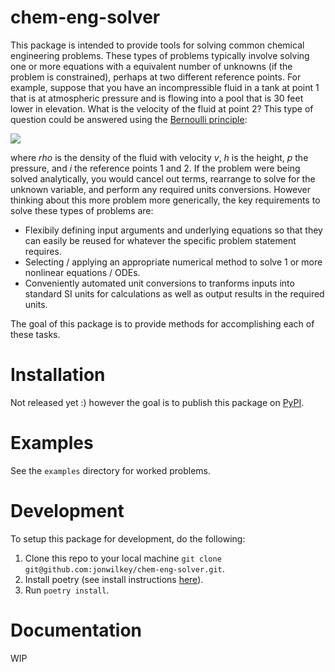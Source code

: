 # chem-eng-solver

This package is intended to provide tools for solving common chemical engineering problems.
These types of problems typically involve solving one or more equations with a equivalent number of unknowns (if the problem is constrained), perhaps at two different reference points.
For example, suppose that you have an incompressible fluid in a tank at point 1 that is at atmospheric pressure and is flowing into a pool that is 30 feet lower in elevation.
What is the velocity of the fluid at point 2?
This type of question could be answered using the [Bernoulli principle](https://en.wikipedia.org/wiki/Bernoulli%27s_principle):

<img src="https://render.githubusercontent.com/render/math?math=%5Cfrac%7B1%7D%7B2%7D%20%5Crho%20v_1%5E2%20%2B%20%5Crho%20g%20h_1%20%2B%20p_1%20%3D%20%5Cfrac%7B1%7D%7B2%7D%20%5Crho%20v_2%5E2%20%2B%20%5Crho%20g%20h_2%20%2B%20p_2">


where *rho* is the density of the fluid with velocity *v*, *h* is the height, *p* the pressure, and *i* the reference points 1 and 2.
If the problem were being solved analytically, you would cancel out terms, rearrange to solve for the unknown variable, and perform any required units conversions.
However thinking about this more problem more generically, the key requirements to solve these types of problems are:

* Flexibily defining input arguments and underlying equations so that they can easily be reused for whatever the specific problem statement requires.
* Selecting / applying an appropriate numerical method to solve 1 or more nonlinear equations / ODEs.
* Conveniently automated unit conversions to tranforms inputs into standard SI units for calculations as well as output results in the required units.

The goal of this package is to provide methods for accomplishing each of these tasks.

# Installation

Not released yet :) however the goal is to publish this package on [PyPI](https://pypi.org/).

# Examples

See the `examples` directory for worked problems.

# Development

To setup this package for development, do the following:

1. Clone this repo to your local machine `git clone git@github.com:jonwilkey/chem-eng-solver.git`.
2. Install poetry (see install instructions [here](https://github.com/python-poetry/poetry)).
3. Run `poetry install`.

# Documentation

WIP

